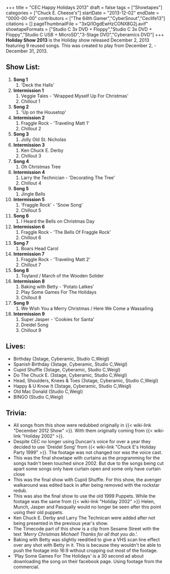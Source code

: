 +++
title = "CEC Happy Holidays 2013"
draft = false
tags = ["Showtapes"]
categories = ["Chuck E. Cheese's"]
startDate = "2013-12-02"
endDate = "0000-00-00"
contributors = ["The 64th Gamer","CyberSnout","Ceclife13"]
citations = []
pageThumbnailFile = "3xQi1OgdEwHzCONX8G2j.avif"
showtapeFormats = ["Studio C 3x DVD + Floppy","Studio C 3x DVD + Floppy","Studio C USB + MicroSD","3-Stage DVD","Cyberamics DVD"]
+++
**Holiday Show 2013** is the Holiday show released December 2, 2013 featuring 9 reused songs.
This was created to play from December 2, - December 31, 2013.

## Show List:

1.  **Song 1**
    1.  'Deck the Halls'
2.  **Intermission 1**
    1.  Veggie Tales - 'Wrapped Myself Up For Christmas'
    2.  Chillout 1
3.  **Song 2**
    1.  'Up on the Housetop'
4.  **Intermission 2**
    1.  Fraggle Rock - 'Traveling Matt 1'
    2.  Chillout 2
5.  **Song 3**
    1.  Jolly Old St. Nicholas
6.  **Intermission 3**
    1.  Ken Chuck E. Derby
    2.  Chillout 3
7.  **Song 4**
    1.  Oh Christmas Tree
8.  **Intermission 4**
    1.  Larry the Technician - 'Decorating The Tree'
    2.  Chillout 4
9.  **Song 5**
    1.  Jingle Bells
10. **Intermission 5**
    1.  'Fraggle Rock' - 'Snow Song'
    2.  Chillout 5
11. **Song 6**
    1.  I Heard the Bells on Christmas Day
12. **Intermission 6**
    1.  Fraggle Rock - 'The Bells Of Fraggle Rock'
    2.  Chillout 6
13. **Song 7**
    1.  Boars Head Carol
14. **Intermission 7**
    1.  Fraggle Rock - 'Traveling Matt 2'
    2.  Chillout 7
15. **Song 8**
    1.  Toyland / March of the Wooden Solider
16. **Intermission 8**
    1.  Baking with Betty - 'Potato Latkes'
    2.  Play Some Games For The Holidays
    3.  Chillout 8
17. **Song 9**
    1.  We Wish You a Merry Christmas / Here We Come a Wassailing
18. **Intermission 9**
    1.  Super Jasper - 'Cookies for Santa'
    2.  Dreidel Song
    3.  Chillout 9

## Lives:

- Birthday (3stage, Cyberamic, Studio C,Weigl)
- Spanish Birthday (3stage, Cyberamic, Studio C,Weigl)
- Cupid Shuffle (3stage, Cyberamic, Studio C,Weigl)
- Do The Chuck E. (3stage, Cyberamic, Studio C,Weigl)
- Head, Shoulders, Knees & Toes (3stage, Cyberamic, Studio C,Weigl)
- Happy & U Know It (3stage, Cyberamic, Studio C,Weigl)
- Old Mac Donald (Studio C,Weigl)
- BINGO (Studio C,Weigl)

## Trivia:

- All songs from this show were redubbed originally in {{< wiki-link "December 2012 Show" >}}. With them originally coming from {{< wiki-link "Holiday 2002" >}}.
- Despite CEC no longer using Duncan's voice for over a year they decided to use 'Dreidel Song' from {{< wiki-link "Chuck E's Holiday Party 1999" >}}. The footage was not changed nor was the voice cast.
- This was the final showtape with curtains as the programming for the songs hadn't been touched since 2002. But due to the songs being cut apart some songs only have curtain open and some only have curtain close
- This was the final show with Cupid Shuffle. For this show, the avenger walkaround was edited back in after being removed with the rockstar redub.
- This was also the final show to use the old 1999 Puppets. While the footage was the same from {{< wiki-link "Holiday 2002" >}} Helen, Munch, Jasper and Pasqually would no longer be seen after this point using their old puppets.
- Ken Chuck E. Derby and Larry The Technican were added after not being presented in the previous year's show.
- The Timecode part of this show is a clip from Sesame Street with the text *'Merry Christmas Michael! Thanks for all that you do.'.*
- Baking with Betty was slightly reeditied to give a VHS scan line effect over any shot with Betty in it. This is because they wouldn't be able to push the footage into 16:9 without cropping out most of the footage.
- 'Play Some Games For The Holidays' is a 30 second ad about downloading the song on their facebook page. Using footage from the commercial.
